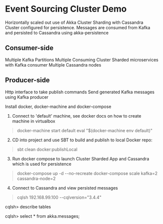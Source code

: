 Event Sourcing Cluster Demo
============================================
Horizontally scaled out use of Akka Cluster Sharding with Cassandra Cluster configured for persistence. Messages are consumed from Kafka and persisted to Cassandra using akka-persistence

Consumer-side
-------------
Multiple Kafka Partitions
Multiple Consuming Cluster Sharded microservices with Kafka consumer
Multiple Cassandra nodes

Producer-side
-------------
Http interface to take publish commands
Send generated Kafka messages using Kafka producer


Install docker, docker-machine and docker-compose

1) Connect to 'default' machine, see docker docs on how to create machine in virtualbox

> docker-machine start default
> eval "$(docker-machine env default)"

2) CD into project and use SBT to build and publish to local Docker repo:

> sbt clean docker:publishLocal

3) Run docker compose to launch Cluster Sharded App and Cassandra which is used for persistence

> docker-compose up -d --no-recreate
> docker-compose scale kafka=2 cassandra-node=2

4) Connect to Cassandra and view persisted messages

>  cqlsh 192.168.99.100 --cqlversion="3.4.4"

cqlsh> describe tables

cqlsh> select * from akka.messages;